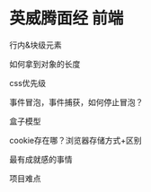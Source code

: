 # 英威腾面经 前端

行内&块级元素

如何拿到对象的长度

css优先级

事件冒泡，事件捕获，如何停止冒泡？

盒子模型

cookie存在哪？浏览器存储方式+区别

最有成就感的事情

项目难点
